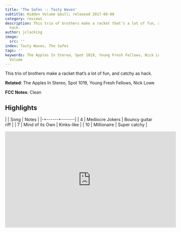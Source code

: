 ```yaml
---
title: 'The Safes :: Tasty Waves'
subtitle: Hidden Volume &bull; released 2017-09-08
category: reviews
description: This trio of brothers make a racket that’s a lot of fun, and catchy as
  hack.
author: jclacking
image:
  src: ''
index: Tasty Waves, The Safes
tags: ''
keywords: The Apples In Stereo, Spot 1019, Young Fresh Fellows, Nick Lowe, Hidden
  Volume
---
```

This trio of brothers make a racket that’s a lot of fun, and catchy as hack.<!--more-->

**Related**: The Apples In Stereo, Spot 1019, Young Fresh Fellows, Nick Lowe

**FCC Notes**: Clean

## Highlights

| | Song | Notes |
|-+------+-------|
| 4 | Mediocre Jokers | Bouncy guitar riff |
| 7 | Mind of its Own | Kinks-like |
| 10 | Millionaire | Super catchy |

<div class="tlo-detail-video"><iframe width="560" height="315" src="https://www.youtube.com/embed/IVz7w1r_aak" frameborder="0" allow="autoplay; encrypted-media" allowfullscreen></iframe></div>

